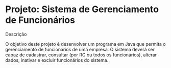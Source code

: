 # Projeto: Sistema de Gerenciamento de Funcionários

Descrição

O objetivo deste projeto é desenvolver um programa em Java que permita o gerenciamento de funcionários de uma empresa. O sistema deverá ser capaz de cadastrar, consultar (por RG ou todos os funcionários), alterar dados, inativar e excluir funcionários do sistema.
